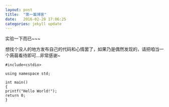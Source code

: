 ```yaml
---
layout: post
title:  "第一篇博客"
date:   2016-02-28 17:06:25
categories: jekyll update
---
```

实验一下而已~~~

想找个没人的地方发布自己的代码和心情罢了，如果乃是偶然发现的，请把咱当一个蒟蒻看待即可...非常感谢~

	
	
    #include<cstdio>
	
	using namespace std;
	
	int main()
	{
	printf("Hello World!");
	return 0;
	}